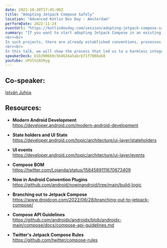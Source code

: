 ```yaml
---
date: 2022-10-28T17:45:00Z
title: "Adopting Jetpack Compose Safely"
location: "Advanced Kotlin Dev Day - Amsterdam"
performDate: 2022-11-24
eventUrl: "https://kotlindevday.com/session/adopting-jetpack-compose-safely/"
summary: "If you want to start adopting Jetpack Compose in an existing, large codebase, worked on by multiple teams, you can’t just add the dependency and start creating composables right away.
<br><br>
In such projects, there are already established conventions, processes, and architecture decisions that will be disrupted with such a revolutionary change as Compose, since it requires a mental model shift towards declarative patterns.
<br><br>
In this talk, we will show the process that led us to a harmless integration of Compose into the TIER application, focusing on tooling, architectural changes, the evolution of our design system, and how we managed to get our developers onboard for all of the above."
speakerDeck: b1b3906b9c5b4634a5abcb71f7008ab8
youtube: vPUlhZASRyg
---
```


## Co-speaker:

[István Juhos](https://www.istvanjuhos.dev/)

## Resources: 

- **Modern Android Development**\
    https://developer.android.com/modern-android-development

- **State holders and UI State**\
    https://developer.android.com/topic/architecture/ui-layer/stateholders

- **UI events**\
    https://developer.android.com/topic/architecture/ui-layer/events

- **Compose BOM**\
    https://twitter.com/Lojanda/status/1584589111670673409

- **Now in Android Convention Plugins**\
    https://github.com/android/nowinandroid/tree/main/build-logic

- **Branching out to Jetpack Compose**\
    https://www.droidcon.com/2022/06/28/branching-out-to-jetpack-compose/

- **Compose API Guidelines**\
    https://github.com/androidx/androidx/blob/androidx-main/compose/docs/compose-api-guidelines.md

- **Twitter's Jetpack Compose Rules**\
    https://github.com/twitter/compose-rules
